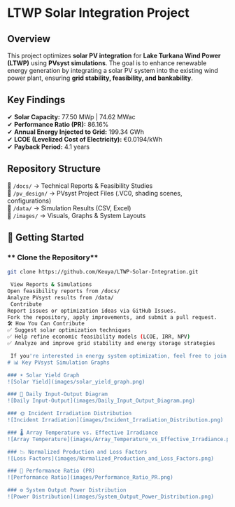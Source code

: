 # LTWP Solar Integration Project 

##  Overview
This project optimizes **solar PV integration** for **Lake Turkana Wind Power (LTWP)** using **PVsyst simulations**. The goal is to enhance renewable energy generation by integrating a solar PV system into the existing wind power plant, ensuring **grid stability, feasibility, and bankability**.

## Key Findings
✔ **Solar Capacity:** 77.50 MWp | 74.62 MWac  
✔ **Performance Ratio (PR):** 86.16%  
✔ **Annual Energy Injected to Grid:** 199.34 GWh  
✔ **LCOE (Levelized Cost of Electricity):** €0.0194/kWh  
✔ **Payback Period:** 4.1 years  

## Repository Structure
📁 `/docs/` → Technical Reports & Feasibility Studies  
📁 `/pv_design/` → PVsyst Project Files (.VC0, shading scenes, configurations)  
📁 `/data/` → Simulation Results (CSV, Excel)  
📁 `/images/` → Visuals, Graphs & System Layouts  

## 🚀 Getting Started
### ** Clone the Repository**
```bash
git clone https://github.com/Keuya/LTWP-Solar-Integration.git

 View Reports & Simulations
Open feasibility reports from /docs/
Analyze PVsyst results from /data/
 Contribute
Report issues or optimization ideas via GitHub Issues.
Fork the repository, apply improvements, and submit a pull request.
🛠 How You Can Contribute
✅ Suggest solar optimization techniques
✅ Help refine economic feasibility models (LCOE, IRR, NPV)
✅ Analyze and improve grid stability and energy storage strategies

 If you're interested in energy system optimization, feel free to join the discussion!
# 📊 Key PVsyst Simulation Graphs

### ☀️ Solar Yield Graph
![Solar Yield](images/solar_yield_graph.png)

### 🔄 Daily Input-Output Diagram
![Daily Input-Output](images/Daily_Input_Output_Diagram.png)

### 🌞 Incident Irradiation Distribution
![Incident Irradiation](images/Incident_Irradiation_Distribution.png)

### 🌡️ Array Temperature vs. Effective Irradiance
![Array Temperature](images/Array_Temperature_vs_Effective_Irradiance.png)

### 📉 Normalized Production and Loss Factors
![Loss Factors](images/Normalized_Production_and_Loss_Factors.png)

### 🔎 Performance Ratio (PR)
![Performance Ratio](images/Performance_Ratio_PR.png)

### ⚙️ System Output Power Distribution
![Power Distribution](images/System_Output_Power_Distribution.png)

